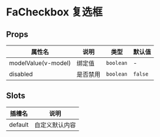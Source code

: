 # FaCheckbox 复选框

## Props

| 属性名              | 说明     | 类型      | 默认值  |
| ------------------- | -------- | --------- | ------- |
| modelValue(v-model) | 绑定值   | `boolean` | -       |
| disabled            | 是否禁用 | `boolean` | `false` |

## Slots

| 插槽名  | 说明           |
| ------- | -------------- |
| default | 自定义默认内容 |
